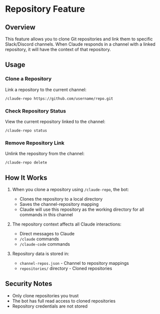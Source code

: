# Repository Feature

## Overview
This feature allows you to clone Git repositories and link them to specific Slack/Discord channels. When Claude responds in a channel with a linked repository, it will have the context of that repository.

## Usage

### Clone a Repository
Link a repository to the current channel:
```
/claude-repo https://github.com/username/repo.git
```

### Check Repository Status
View the current repository linked to the channel:
```
/claude-repo status
```

### Remove Repository Link
Unlink the repository from the channel:
```
/claude-repo delete
```

## How It Works

1. When you clone a repository using `/claude-repo`, the bot:
   - Clones the repository to a local directory
   - Saves the channel-repository mapping
   - Claude will use this repository as the working directory for all commands in this channel

2. The repository context affects all Claude interactions:
   - Direct messages to Claude
   - `/claude` commands
   - `/claude-code` commands

3. Repository data is stored in:
   - `channel-repos.json` - Channel to repository mappings
   - `repositories/` directory - Cloned repositories

## Security Notes

- Only clone repositories you trust
- The bot has full read access to cloned repositories
- Repository credentials are not stored